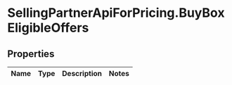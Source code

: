 # SellingPartnerApiForPricing.BuyBoxEligibleOffers

## Properties
Name | Type | Description | Notes
------------ | ------------- | ------------- | -------------
